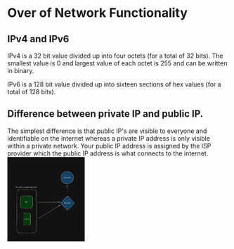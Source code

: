 # Over of Network Functionality

## IPv4 and IPv6
IPv4 is a 32 bit value divided up into four octets (for a total of 32 bits). The smallest value is 0 and largest value of each octet is 255 and can be written in binary.

IPv6 is a 128 bit value divided up into sixteen sections of hex values (for a total of 128 bits).

## Difference between private IP and public IP.
The simplest difference is that public IP's are visible to everyone and identifiable on the internet whereas a private IP address is only visible within a private network.
Your public IP address is assigned by the ISP provider  which the public IP address is what connects to the internet.
<img src="imgs/sc1.png" alt="" style="width: 35%">
